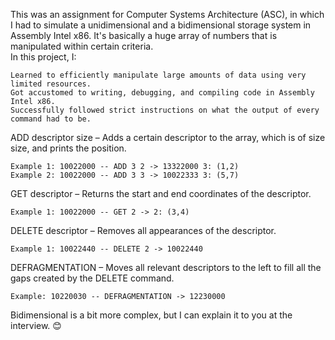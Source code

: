 This was an assignment for Computer Systems Architecture (ASC), in which I had to simulate a unidimensional and a bidimensional storage system in Assembly Intel x86. It's basically a huge array of numbers that is manipulated within certain criteria.<br>
In this project, I:<br>

    Learned to efficiently manipulate large amounts of data using very limited resources.
    Got accustomed to writing, debugging, and compiling code in Assembly Intel x86.
    Successfully followed strict instructions on what the output of every command had to be.

ADD descriptor size – Adds a certain descriptor to the array, which is of size size, and prints the position. <br>

    Example 1: 10022000 -- ADD 3 2 -> 13322000 3: (1,2)
    Example 2: 10022000 -- ADD 3 3 -> 10022333 3: (5,7)

GET descriptor – Returns the start and end coordinates of the descriptor. <br>

    Example 1: 10022000 -- GET 2 -> 2: (3,4)

DELETE descriptor – Removes all appearances of the descriptor. <br>

    Example 1: 10022440 -- DELETE 2 -> 10022440

DEFRAGMENTATION – Moves all relevant descriptors to the left to fill all the gaps created by the DELETE command. <br>

    Example: 10220030 -- DEFRAGMENTATION -> 12230000

Bidimensional is a bit more complex, but I can explain it to you at the interview. 😊
